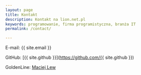 ```yaml
---
layout: page
title: Kontakt
description: Kontakt na lion.net.pl
keywords: programowanie, firma programistyczna, branża IT
permalink: /contact/

---
```


E-mail: <span class="email">{{ site.email }}</span>

GitHub: [{{ site.github }}](https://github.com/{{ site.github }})

GoldenLine: [Maciej Lew](http://www.goldenline.pl/1526554/)